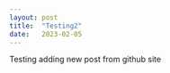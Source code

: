 ```yaml
---
layout: post
title:  "Testing2"
date:   2023-02-05
---
```



Testing adding new post from github site
